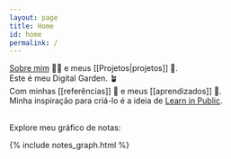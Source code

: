 ```yaml
---
layout: page
title: Home
id: home
permalink: /
---
```


<a class="internal-link" href="/about">Sobre mim</a> 🧑‍💻 e meus [[Projetos|projetos]] 🚧. <br>
Este é meu Digital Garden. 🪴 <br>
Com minhas [[referências]] 🔗 e meus [[aprendizados]] 🧠. <br>
Minha inspiração para criá-lo é a ideia de [Learn in Public](https://segredo.dev/aprenda-em-publico/). <br><br>

Explore meu gráfico de notas: <br>

{% include notes_graph.html %}

<style>
  .wrapper {
    max-width: 46em;
  }
</style>

